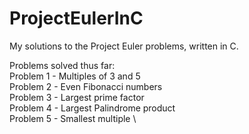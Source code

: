 # ProjectEulerInC
My solutions to the Project Euler problems, written in C.

Problems solved thus far:\
Problem 1 - Multiples of 3 and 5\
Problem 2 - Even Fibonacci numbers\
Problem 3 - Largest prime factor\
Problem 4 - Largest Palindrome product \
Problem 5 - Smallest multiple \
